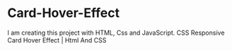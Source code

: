 # Card-Hover-Effect
I am creating this project with HTML, Css and JavaScript.  CSS Responsive Card Hover Effect | Html And CSS
